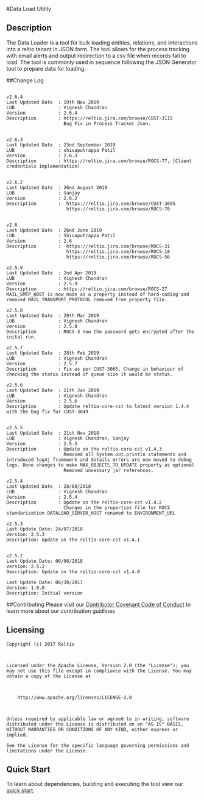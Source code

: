 
#Data Load Utility

## Description
The Data Loader is a tool for bulk loading entities, relations, and interactions into a reltio tenant in JSON form. The tool allows for the process tracking with email alerts and output redirection to a csv file when records fail to load. The tool is commonly used in sequence following the JSON Generator tool to prepare data for loading.

##Change Log


```

v2.6.4
Last Updated Date  : 19th Nov 2019
LUB                : Vignesh Chandran
Version            : 2.6.4
Description        : https://reltio.jira.com/browse/CUST-3115
                     Bug Fix in Process Tracker Json.


v2.6.3
Last Updated Date  : 23nd September 2019
LUB                : shivaputrappa Patil
Version            : 2.6.3
Description        : https://reltio.jira.com/browse/ROCS-77, (Client credentials implementation)


v2.6.2
Last Updated Date  : 26nd August 2019
LUB                : Sanjay
Version            : 2.6.2
Description        :  https://reltio.jira.com/browse/CUST-3095
					  https://reltio.jira.com/browse/ROCS-70
					  

v2.6
Last Updated Date  : 26nd June 2019
LUB                : Shivaputrappa Patil
Version            : 2.6
Description        :  https://reltio.jira.com/browse/ROCS-31
					  https://reltio.jira.com/browse/ROCS-18
                      https://reltio.jira.com/browse/ROCS-56

v2.5.9
Last Updated Date  : 2nd Apr 2019
LUB                : Vignesh Chandran
Version            : 2.5.9
Description        : https://reltio.jira.com/browse/ROCS-27 MAIL_SMTP_HOST is now made as a property instead of hard-coding and removed MAIL_TRANSPORT_PROTOCOL removed from property file.

v2.5.8
Last Updated Date  : 29th Mar 2019
LUB                : Vignesh Chandran
Version            : 2.5.8
Description        : ROCS-3 now the password gets encrypted after the inital run.

v2.5.7
Last Updated Date  : 28th Feb 2019
LUB                : Vignesh Chandran
Version            : 2.5.7
Description        : Fix as per CUST-3065, Change in behaviour of checking the status instead of queue size it would be status.

v2.5.6
Last Updated Date  : 11th Jan 2019
LUB                : Vignesh Chandran
Version            : 2.5.6
Description        : Update reltio-core-cst to latest version 1.4.4 with the bug fix for CUST-3049


v2.5.5
Last Updated Date  : 21st Nov 2018
LUB                : Vignesh Chandran, Sanjay
Version            : 2.5.5
Description        : Update on the reltio-core-cst v1.4.3
                     Removed all System.out.println statements and introduced log4j framework and details errors are now moved to debug logs. Done changes to make MAX_OBJECTS_TO_UPDATE property as optional
                     Removed unnessary jar references.

v2.5.4
Last Updated Date  : 28/08/2018
LUB                : Vignesh Chandran
Version            : 2.5.4
Description        : Update on the reltio-core-cst v1.4.2
                     Changes in the properties file for ROCS standarization DATALOAD_SERVER_HOST renamed to ENVIRONMENT_URL

v2.5.3
Last Update Date: 24/07/2018
Version: 2.5.3
Description: Update on the reltio-core-cst v1.4.1

 
v2.5.2
Last Update Date: 06/06/2018
Version: 2.5.2
Description: Update on the reltio-core-cst v1.4.0

Last Update Date: 06/30/2017
Version: 1.0.0
Description: Initial version
```
##Contributing 
Please visit our [Contributor Covenant Code of Conduct](https://bitbucket.org/reltio-ondemand/common/src/a8e997d2547bf4df9f69bf3e7f2fcefe28d7e551/CodeOfConduct.md?at=master&fileviewer=file-view-default) to learn more about our contribution guidlines

## Licensing
```
Copyright (c) 2017 Reltio

 

Licensed under the Apache License, Version 2.0 (the "License"); you may not use this file except in compliance with the License. You may obtain a copy of the License at

 

    http://www.apache.org/licenses/LICENSE-2.0

 

Unless required by applicable law or agreed to in writing, software distributed under the License is distributed on an "AS IS" BASIS, WITHOUT WARRANTIES OR CONDITIONS OF ANY KIND, either express or implied.

See the License for the specific language governing permissions and limitations under the License.
```

## Quick Start 
To learn about dependencies, building and executing the tool view our [quick start](https://bitbucket.org/reltio-ondemand/util-dataload-processor/src/master/QuickStart.md).

